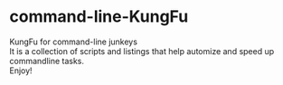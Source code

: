 # command-line-KungFu  
KungFu for command-line junkeys  
It is a collection of scripts and listings that help automize and speed up commandline tasks.  
Enjoy!
